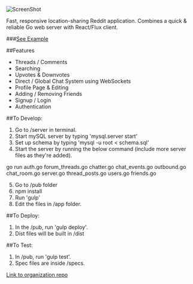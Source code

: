 ![ScreenShot](http://i.imgur.com/F0m8twX.png)

Fast, responsive location-sharing Reddit application.
Combines a quick & reliable Go web server with React/Flux client.

###[See Example](http://52.24.8.8:8080/)

##Features
* Threads / Comments
* Searching
* Upvotes & Downvotes
* Direct / Global Chat System using WebSockets
* Profile Page & Editing
* Adding / Removing Friends
* Signup / Login
* Authentication

##To Develop:

1. Go to /server in terminal.
2. Start mySQL server by typing 'mysql.server start'
3. Set up schema by typing 'mysql -u root < schema.sql'
4. Start the server by running the below command (include more server files as they're added).

  go run auth.go forum_threads.go chatter.go chat_events.go outbound.go chat_room.go server.go thread_posts.go users.go friends.go

5. Go to /pub folder
6. npm install
7. Run 'gulp'
8. Edit the files in /app folder.


##To Deploy:

1. In the /pub, run 'gulp deploy'.
2. Dist files will be built in /dist


##To Test:

1. In /pub, run 'gulp test'.
2. Spec files are inside /specs.


[Link to organization repo](https://github.com/SacrificialGoat/Boilerplace)
